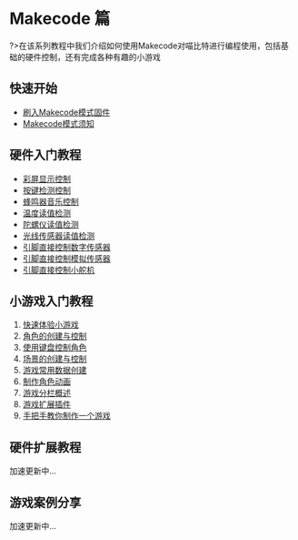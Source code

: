 # Makecode 篇

?>在该系列教程中我们介绍如何使用Makecode对喵比特进行编程使用，包括基础的硬件控制，还有完成各种有趣的小游戏

## 快速开始

- [刷入Makecode模式固件](makecode/刷入makecode固件)
- [Makecode模式须知](makecode/02喵bit版Makecode简介)

## 硬件入门教程
- [彩屏显示控制](makecode/03彩屏显示控制)
- [按键检测控制](makecode/04按键检测控制)
- [蜂鸣器音乐控制](makecode/05蜂鸣器音乐控制)
- [温度读值检测](makecode/07温度读值检测)
- [陀螺仪读值检测](makecode/06陀螺仪读值检测)
- [光线传感器读值检测](makecode/08光线传感器读值检测)
- [引脚直接控制数字传感器](makecode/09引脚直接控制数字传感器)
- [引脚直接控制模拟传感器](makecode/10引脚直接控制模拟传感器)
- [引脚直接控制小舵机](makecode/11引脚直接控制小舵机)

## 小游戏入门教程

1. [快速体验小游戏](makecode/12快速体验小游戏——小鸟躲障碍)
2. [角色的创建与控制](makecode/13精灵（角色）创建与控制)
3. [使用键盘控制角色](makecode/14精灵（角色）键盘移动)
4. [场景的创建与控制](makecode/15场景创建与控制)
5. [游戏常用数据创建](makecode/16常用游戏信息数据创建)
6. [制作角色动画](makecode/17角色动画)
7. [游戏分栏概述](makecode/18游戏分栏介绍)
8. [游戏扩展插件](makecode/19游戏插件扩展)
9. [手把手教你制作一个游戏](makecode/20新手上路，创建一个小游戏)


## 硬件扩展教程

加速更新中...

## 游戏案例分享  
  
加速更新中...